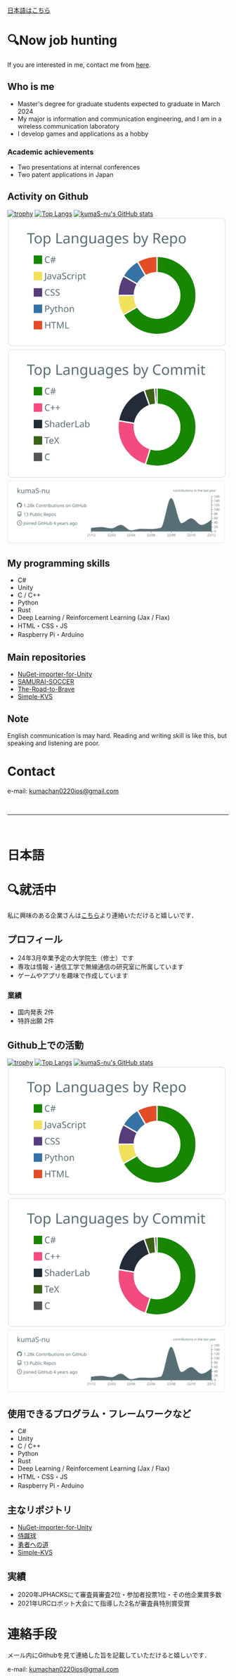 [日本語はこちら](#日本語)

# 🔍Now job hunting 

If you are interested in me, contact me from [here](#contact).

## Who is me

- Master's degree for graduate students expected to graduate in March 2024
- My major is information and communication engineering, and I am in a wireless communication laboratory
- I develop games and applications as a hobby

### Academic achievements

- Two presentations at internal conferences
- Two patent applications in Japan

## Activity on Github

[![trophy](https://github-profile-trophy.vercel.app/?username=kumaS-nu)](https://github.com/ryo-ma/github-profile-trophy)
[![Top Langs](https://github-readme-stats.vercel.app/api/top-langs/?username=kumaS-nu&layout=compact)](https://github.com/anuraghazra/github-readme-stats)
[![kumaS-nu's GitHub stats](https://github-readme-stats.vercel.app/api?username=kumaS-nu)](https://github.com/anuraghazra/github-readme-stats)
![kumaS-nu's GitHub repos per language](https://raw.githubusercontent.com/kumaS-nu/my-github-status/master/profile-summary-card-output/default/1-repos-per-language.svg)
![kumaS-nu's GitHub most commit language](https://raw.githubusercontent.com/kumaS-nu/my-github-status/master/profile-summary-card-output/default/2-most-commit-language.svg)
![kumaS-nu's GitHub profile details](https://raw.githubusercontent.com/kumaS-nu/my-github-status/master/profile-summary-card-output/default/0-profile-details.svg)

## My programming skills

- C#
- Unity
- C / C++
- Python
- Rust
- Deep Learning / Reinforcement Learning (Jax / Flax)
- HTML・CSS・JS
- Raspberry Pi・Arduino

## Main repositories

- [NuGet-importer-for-Unity](https://github.com/kumaS-nu/NuGet-importer-for-Unity)
- [SAMURAI-SOCCER](https://github.com/watson70percent/SAMURAI-SOCCER)
- [The-Road-to-Brave](https://github.com/kumaS-nu/The-Road-to-Brave)
- [Simple-KVS](https://github.com/kumaS-nu/Simple-KVS)

## Note

English communication is may hard. Reading and writing skill is like this, but speaking and listening are poor.

# Contact

e-mail: kumachan0220ios@gmail.com

<br>
<hr>
<br>

# 日本語

# 🔍就活中

私に興味のある企業さんは[こちら](#連絡手段)より連絡いただけると嬉しいです．

## プロフィール

- 24年3月卒業予定の大学院生（修士）です
- 専攻は情報・通信工学で無線通信の研究室に所属しています
- ゲームやアプリを趣味で作成しています

### 業績

- 国内発表 2件
- 特許出願 2件

## Github上での活動

[![trophy](https://github-profile-trophy.vercel.app/?username=kumaS-nu)](https://github.com/ryo-ma/github-profile-trophy)
[![Top Langs](https://github-readme-stats.vercel.app/api/top-langs/?username=kumaS-nu&layout=compact)](https://github.com/anuraghazra/github-readme-stats)
[![kumaS-nu's GitHub stats](https://github-readme-stats.vercel.app/api?username=kumaS-nu)](https://github.com/anuraghazra/github-readme-stats)
![kumaS-nu's GitHub repos per language](https://raw.githubusercontent.com/kumaS-nu/my-github-status/master/profile-summary-card-output/default/1-repos-per-language.svg)
![kumaS-nu's GitHub most commit language](https://raw.githubusercontent.com/kumaS-nu/my-github-status/master/profile-summary-card-output/default/2-most-commit-language.svg)
![kumaS-nu's GitHub profile details](https://raw.githubusercontent.com/kumaS-nu/my-github-status/master/profile-summary-card-output/default/0-profile-details.svg)

## 使用できるプログラム・フレームワークなど

- C#
- Unity
- C / C++
- Python
- Rust
- Deep Learning / Reinforcement Learning (Jax / Flax)
- HTML・CSS・JS
- Raspberry Pi・Arduino

## 主なリポジトリ

- [NuGet-importer-for-Unity](https://github.com/kumaS-nu/NuGet-importer-for-Unity)
- [侍蹴球](https://github.com/watson70percent/SAMURAI-SOCCER)
- [勇者への道](https://github.com/kumaS-nu/The-Road-to-Brave)
- [Simple-KVS](https://github.com/kumaS-nu/Simple-KVS)

## 実績

- 2020年JPHACKSにて審査員審査2位・参加者投票1位・その他企業賞多数
- 2021年URCロボット大会にて指導した2名が審査員特別賞受賞

# 連絡手段

メール内にGithubを見て連絡した旨を記載していただけると嬉しいです．

e-mail: kumachan0220ios@gmail.com
